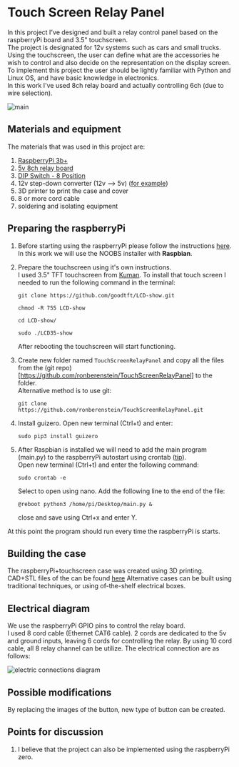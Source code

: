 # Touch Screen Relay Panel
In this project I've designed and built a relay control panel based on the raspberryPi board and 3.5" touchscreen. \
The project is designated for 12v systems such as cars and small trucks. Using the touchscreen, the user can define
what are the accessories he wish to control and also decide on the representation on the display screen. \
To implement this project the user should be lightly familiar with Python and Linux OS, and have basic knowledge in
electronics. \
In this work I've used 8ch relay board and actually controlling 6ch (due to wire selection).

<!---[main](https://user-images.githubusercontent.com/25335836/49975742-11dd6f00-fef4-11e8-8532-9836decbe74b.jpg)--->

![main](https://user-images.githubusercontent.com/25335836/49976497-22431900-fef7-11e8-9296-b024fbd926c4.gif)

## Materials and equipment
The materials that was used in this project are:
1. [RaspberryPi 3b+](https://www.raspberrypi.org/products/raspberry-pi-3-model-b-plus/)
2. [5v 8ch relay board](https://www.amazon.com/SainSmart-101-70-102-8-Channel-Relay-Module/dp/B0057OC5WK)
3. [DIP Switch - 8 Position](https://www.sparkfun.com/products/8034)
4. 12v step-down converter (12v --> 5v) ([for example](https://www.amazon.com/eBoot-LM2596-Converter-3-0-40V-1-5-35V/dp/B01GJ0SC2C/ref=asc_df_B01GJ0SC2C/?tag=hyprod-20&linkCode=df0&hvadid=167122786755&hvpos=1o4&hvnetw=g&hvrand=13176459983025186939&hvpone=&hvptwo=&hvqmt=&hvdev=c&hvdvcmdl=&hvlocint=&hvlocphy=9032081&hvtargid=pla-305123447649&psc=1)) 
5. 3D printer to print the case and cover
6. 8 or more cord cable
7. soldering and isolating equipment


## Preparing the raspberryPi
1. Before starting using the raspberryPi please follow the instructions [here](https://projects.raspberrypi.org/en/projects/raspberry-pi-setting-up). 
In this work we will use the NOOBS installer with **Raspbian**.
2. Prepare the touchscreen using it's own instructions. \
    I used 3.5" TFT touchscreen from [Kuman](https://www.amazon.com/Kuman-320x480-Resolution-Protective-Raspberry/dp/B01FXC5ECS/ref=sr_1_1?ie=UTF8&qid=1544734613&sr=8-1&keywords=kuman+3.5%22).
    To install that touch screen I needed to run the following command in the terminal:
    ```
    git clone https://github.com/goodtft/LCD-show.git
    ```
    ```
    chmod -R 755 LCD-show    
    ```
    ```
    cd LCD-show/
    ```
    ```
    sudo ./LCD35-show
    ```
    After rebooting the touchscreen will start functioning.
    
3. Create new folder named `TouchScreenRelayPanel` and copy all the files from the 
(git repo)[https://github.com/ronberenstein/TouchScreenRelayPanel] to the folder. \
Alternative method is to use git:
    ```
    git clone https://github.com/ronberenstein/TouchScreenRelayPanel.git
    ``` 
4. Install guizero. Open new terminal (Ctrl+t) and enter:
   ```
   sudo pip3 install guizero
   ```
5. After Raspbian is installed we will need to add the main program (main.py) to the raspberryPi autostart using crontab ([tip](https://raspberrypi.stackexchange.com/questions/8734/execute-script-on-start-up)). \
Open new terminal (Ctrl+t) and enter the following command:
    ```
    sudo crontab -e
    ```
    Select to open using nano. Add the following line to the end of the file:
    ```
    @reboot python3 /home/pi/Desktop/main.py &
    ```
    close and save using Ctrl+x and enter Y.

At this point the program should run every time the raspberryPi is starts.

## Building the case
The raspberryPi+touchscreen case was created using 3D printing. CAD+STL files of the can be found [here](ADD!!!!!!!!!!!)
Alternative cases can be built using traditional techniques, or using of-the-shelf electrical boxes.

## Electrical diagram
We use the raspberryPi GPIO pins to control the relay board. \
I used 8 cord cable (Ethernet CAT6 cable). 2 cords are dedicated to the 5v and ground inputs, leaving 6 cords for controlling the relay. By
using 10 cord cable, all 8 relay channel can be utilize.
The electrical connection are as follows:

![electric connections diagram](https://user-images.githubusercontent.com/25335836/49975123-59aec700-fef1-11e8-934d-552a25336d1f.png)


## Possible modifications
By replacing the images of the button, new type of button can be created.


## Points for discussion
1. I believe that the project can also be implemented using the raspberryPi zero.
